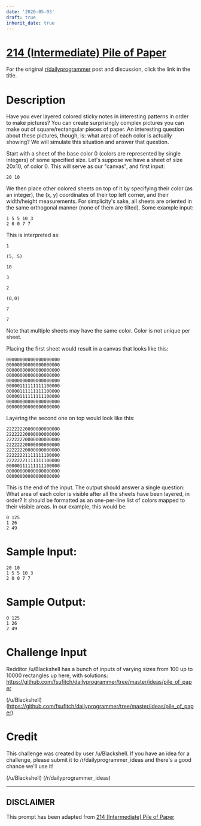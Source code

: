 ```yaml
---
date: '2020-05-03'
draft: true
inherit_date: true
---
```


# [214 (Intermediate) Pile of Paper](https://www.reddit.com/r/dailyprogrammer/comments/35s2ds/20150513_challenge_214_intermediate_pile_of_paper/)

For the original [r/dailyprogrammer](https://www.reddit.com/r/dailyprogrammer/) post and discussion, click the link in the title.

# Description
Have you ever layered colored sticky notes in interesting patterns in
order to make pictures? You can create surprisingly complex pictures
you can make out of square/rectangular pieces of paper. An interesting
question about these pictures, though, is: what area of each color is
actually showing? We will simulate this situation and answer that
question.

Start with a sheet of the base color 0 (colors are represented by
single integers) of some specified size. Let's suppose we have a sheet
of size 20x10, of color 0. This will serve as our "canvas", and first
input:


```
20 10
```
We then place other colored sheets on top of it by specifying their
color (as an integer), the (x, y) coordinates of their top left
corner, and their width/height measurements. For simplicity's sake,
all sheets are oriented in the same orthogonal manner (none of them
are tilted). Some example input:


```
1 5 5 10 3
2 0 0 7 7
```
This is interpreted as:


```
1
```

```
(5, 5)
```

```
10
```

```
3
```

```
2
```

```
(0,0)
```

```
7
```

```
7
```
Note that multiple sheets may have the same color. Color is not
unique per sheet.

Placing the first sheet would result in a canvas that looks like this:


```
00000000000000000000
00000000000000000000
00000000000000000000
00000000000000000000
00000000000000000000
00000111111111100000
00000111111111100000
00000111111111100000
00000000000000000000
00000000000000000000
```
Layering the second one on top would look like this:


```
22222220000000000000
22222220000000000000
22222220000000000000
22222220000000000000
22222220000000000000
22222221111111100000
22222221111111100000
00000111111111100000
00000000000000000000
00000000000000000000
```
This is the end of the input. The output should answer a single
question: What area of each color is visible after all the sheets
have been layered, in order? It should be formatted as an
one-per-line list of colors mapped to their visible areas. In our
example, this would be:


```
0 125
1 26
2 49
```
# Sample Input:

```
20 10
1 5 5 10 3
2 0 0 7 7
```
# Sample Output:

```
0 125
1 26
2 49
```
# Challenge Input
Redditor /u/Blackshell has a bunch of inputs of varying sizes from 100 up to 10000 rectangles up here, with solutions: https://github.com/fsufitch/dailyprogrammer/tree/master/ideas/pile_of_paper 

(/u/Blackshell)
(https://github.com/fsufitch/dailyprogrammer/tree/master/ideas/pile_of_paper)
# Credit
This challenge was created by user /u/Blackshell. If you have an idea for a challenge, please submit it to /r/dailyprogrammer_ideas and there's a good chance we'll use it!

(/u/Blackshell)
(/r/dailyprogrammer_ideas)

----
## **DISCLAIMER**
This prompt has been adapted from [214 [Intermediate] Pile of Paper](https://www.reddit.com/r/dailyprogrammer/comments/35s2ds/20150513_challenge_214_intermediate_pile_of_paper/
)
